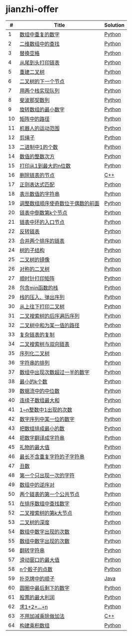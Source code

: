 # jianzhi-offer

| # | Title | Solution |
|---| ----- | -------- |
| 1 | [数组中重复的数字](https://www.nowcoder.com/practice/623a5ac0ea5b4e5f95552655361ae0a8?tpId=13&tqId=11203&tPage=2&rp=2&ru=/ta/coding-interviews&qru=/ta/coding-interviews/question-ranking) | [Python](./src/1.py)
| 2 | [二维数组中的查找](https://www.nowcoder.com/practice/abc3fe2ce8e146608e868a70efebf62e?tpId=13&tqId=11154&tPage=3&rp=3&ru=/ta/coding-interviews&qru=/ta/coding-interviews/question-ranking) | [Python](./src/2.py)
| 3 | [替换空格](https://www.nowcoder.com/practice/4060ac7e3e404ad1a894ef3e17650423?tpId=13&tqId=11155&tPage=3&rp=3&ru=/ta/coding-interviews&qru=/ta/coding-interviews/question-ranking) | [Python](./src/3.py)
| 4 | [从尾到头打印链表](https://www.nowcoder.com/practice/d0267f7f55b3412ba93bd35cfa8e8035?tpId=13&tqId=11156&tPage=3&rp=3&ru=/ta/coding-interviews&qru=/ta/coding-interviews/question-ranking) | [Python](./src/4.py)
| 5 | [重建二叉树](https://www.nowcoder.com/practice/8a19cbe657394eeaac2f6ea9b0f6fcf6?tpId=13&tqId=11157&tPage=3&rp=3&ru=/ta/coding-interviews&qru=/ta/coding-interviews/question-ranking) | [Python](./src/5.py)
| 6 | [二叉树的下一个节点](https://www.nowcoder.com/practice/9023a0c988684a53960365b889ceaf5e?tpId=13&tqId=11210&tPage=2&rp=2&ru=/ta/coding-interviews&qru=/ta/coding-interviews/question-ranking) | [Python](./src/6.py)
| 7 | [用两个栈实现队列](https://www.nowcoder.com/practice/54275ddae22f475981afa2244dd448c6?tpId=13&tqId=11158&tPage=1&rp=1&ru=/ta/coding-interviews&qru=/ta/coding-interviews/question-ranking) | [Python](./src/7.py)
| 8 | [斐波那契数列](https://www.nowcoder.com/practice/c6c7742f5ba7442aada113136ddea0c3?tpId=13&tqId=11160&tPage=2&rp=2&ru=/ta/coding-interviews&qru=/ta/coding-interviews/question-ranking) | [Python](./src/8.py)
| 9 | [旋转数组的最小数字](https://www.nowcoder.com/practice/9f3231a991af4f55b95579b44b7a01ba?tpId=13&tqId=11159&tPage=1&rp=1&ru=/ta/coding-interviews&qru=/ta/coding-interviews/question-ranking) | [Python](./src/9.py)
| 10 | [矩阵中的路径](https://www.nowcoder.com/practice/c61c6999eecb4b8f88a98f66b273a3cc?tpId=13&tqId=11218&tPage=3&rp=3&ru=/ta/coding-interviews&qru=/ta/coding-interviews/question-ranking) | [Python](./src/10.py)
| 11 | [机器人的运动范围](https://www.nowcoder.com/practice/6e5207314b5241fb83f2329e89fdecc8?tpId=13&tqId=11219&tPage=3&rp=3&ru=/ta/coding-interviews&qru=/ta/coding-interviews/question-ranking) | [Python](./src/11.py)
| 12 | [剪绳子](https://www.nowcoder.com/questionTerminal/25b04bac36b840ab93f6fd913d1c7247) | [Python](./src/12.py)
| 13 | [二进制中1的个数](https://www.nowcoder.com/practice/8ee967e43c2c4ec193b040ea7fbb10b8?tpId=13&tqId=11164&tPage=1&rp=1&ru=/ta/coding-interviews&qru=/ta/coding-interviews/question-ranking) | [Python](./src/13.py)
| 14 | [数值的整数次方](https://www.nowcoder.com/practice/1a834e5e3e1a4b7ba251417554e07c00?tpId=13&tqId=11165&tPage=1&rp=1&ru=/ta/coding-interviews&qru=/ta/coding-interviews/question-ranking) | [Python](./src/14.py)
| 15 | [打印从1到最大的n位数](https://www.jianshu.com/p/b1625c7d87e2) | [Python](./src/15.py)
| 16 | [删除链表的节点](http://zhedahht.blog.163.com/blog/static/254111742007112255248202/) | [C++](./src/16.cpp)
| 17 | [正则表达式匹配](https://www.nowcoder.com/practice/45327ae22b7b413ea21df13ee7d6429c?tpId=13&tqId=11205&tPage=3&rp=3&ru=/ta/coding-interviews&qru=/ta/coding-interviews/question-ranking) | [Python](./src/17.py)
| 18 | [表示数值的字符串](https://www.nowcoder.com/practice/6f8c901d091949a5837e24bb82a731f2?tpId=13&tqId=11206&tPage=3&rp=3&ru=/ta/coding-interviews&qru=/ta/coding-interviews/question-ranking) | [Python](./src/18.py)
| 19 | [调整数组顺序使奇数位于偶数的前面](https://www.nowcoder.com/practice/beb5aa231adc45b2a5dcc5b62c93f593?tpId=13&tqId=11166&tPage=1&rp=1&ru=/ta/coding-interviews&qru=/ta/coding-interviews/question-ranking) | [Python](./src/19.py)
| 20 | [链表中倒数第k个节点](https://www.nowcoder.com/practice/529d3ae5a407492994ad2a246518148a?tpId=13&tqId=11167&tPage=1&rp=1&ru=/ta/coding-interviews&qru=/ta/coding-interviews/question-ranking) | [Python](./src/20.py)
| 21 | [链表中环的入口节点](https://www.nowcoder.com/practice/253d2c59ec3e4bc68da16833f79a38e4?tpId=13&tqId=11208&tPage=3&rp=3&ru=/ta/coding-interviews&qru=/ta/coding-interviews/question-ranking) | [Python](./src/21.py)
| 22 | [反转链表](https://www.nowcoder.com/practice/75e878df47f24fdc9dc3e400ec6058ca?tpId=13&tqId=11168&tPage=1&rp=1&ru=/ta/coding-interviews&qru=/ta/coding-interviews/question-ranking) | [Python](./src/22.py)
| 23 | [合并两个排序的链表](https://www.nowcoder.com/practice/d8b6b4358f774294a89de2a6ac4d9337?tpId=13&tqId=11169&tPage=1&rp=1&ru=/ta/coding-interviews&qru=/ta/coding-interviews/question-ranking) | [Python](./src/23.py)
| 24 | [树的子结构](https://www.nowcoder.com/practice/6e196c44c7004d15b1610b9afca8bd88?tpId=13&tqId=11170&tPage=1&rp=1&ru=/ta/coding-interviews&qru=/ta/coding-interviews/question-ranking) | [Python](./src/24.py)
| 25 | [二叉树的镜像](https://www.nowcoder.com/practice/564f4c26aa584921bc75623e48ca3011?tpId=13&tqId=11171&tPage=1&rp=1&ru=/ta/coding-interviews&qru=/ta/coding-interviews/question-ranking) | [Python](./src/25.py)
| 26 | [对称的二叉树](https://www.nowcoder.com/practice/ff05d44dfdb04e1d83bdbdab320efbcb?tpId=13&tqId=11211&tPage=3&rp=3&ru=/ta/coding-interviews&qru=/ta/coding-interviews/question-ranking) | [Python](./src/26.py)
| 27 | [顺时针打印矩阵](https://www.nowcoder.com/practice/9b4c81a02cd34f76be2659fa0d54342a?tpId=13&tqId=11172&tPage=1&rp=1&ru=/ta/coding-interviews&qru=/ta/coding-interviews/question-ranking) | [Python](./src/27.py)
| 28 | [包含min函数的栈](https://www.nowcoder.com/practice/4c776177d2c04c2494f2555c9fcc1e49?tpId=13&tqId=11173&tPage=1&rp=1&ru=/ta/coding-interviews&qru=/ta/coding-interviews/question-ranking) | [Python](./src/28.py)
| 29 | [栈的压入、弹出序列](https://www.nowcoder.com/practice/d77d11405cc7470d82554cb392585106?tpId=13&tqId=11174&tPage=2&rp=2&ru=/ta/coding-interviews&qru=/ta/coding-interviews/question-ranking) | [Python](./src/29.py)
| 30 | [从上往下打印二叉树](https://www.nowcoder.com/practice/7fe2212963db4790b57431d9ed259701?tpId=13&tqId=11175&tPage=2&rp=2&ru=/ta/coding-interviews&qru=/ta/coding-interviews/question-ranking) | [Python](./src/30.py)
| 31 | [二叉搜索树的后序遍历序列](https://www.nowcoder.com/practice/a861533d45854474ac791d90e447bafd?tpId=13&tqId=11176&tPage=2&rp=2&ru=/ta/coding-interviews&qru=/ta/coding-interviews/question-ranking) | [Python](./src/31.py)
| 32 | [二叉树中和为某一值的路径](https://www.nowcoder.com/practice/b736e784e3e34731af99065031301bca?tpId=13&tqId=11177&tPage=2&rp=2&ru=/ta/coding-interviews&qru=/ta/coding-interviews/question-ranking) | [Python](./src/32.py)
| 33 | [复杂链表的复制](https://www.nowcoder.com/practice/f836b2c43afc4b35ad6adc41ec941dba?tpId=13&tqId=11178&tPage=3&rp=3&ru=/ta/coding-interviews&qru=/ta/coding-interviews/question-ranking) | [Python](./src/33.py)
| 34 | [二叉搜索树与双向链表](https://www.nowcoder.com/practice/947f6eb80d944a84850b0538bf0ec3a5?tpId=13&tqId=11179&tPage=2&rp=2&ru=/ta/coding-interviews&qru=/ta/coding-interviews/question-ranking) | [Python](./src/34.py)
| 35 | [序列化二叉树](https://www.nowcoder.com/practice/cf7e25aa97c04cc1a68c8f040e71fb84?tpId=13&tqId=11214&tPage=3&rp=3&ru=/ta/coding-interviews&qru=/ta/coding-interviews/question-ranking) | [Python](./src/35.py)
| 36 | [字符串的排列](https://www.nowcoder.com/practice/fe6b651b66ae47d7acce78ffdd9a96c7?tpId=13&tqId=11180&tPage=4&rp=4&ru=/ta/coding-interviews&qru=/ta/coding-interviews/question-ranking) | [Python](./src/36.py)
| 37 | [数组中出现次数超过一半的数字](https://www.nowcoder.com/practice/e8a1b01a2df14cb2b228b30ee6a92163?tpId=13&tqId=11181&tPage=2&rp=2&ru=/ta/coding-interviews&qru=/ta/coding-interviews/question-ranking) | [Python](./src/37.py)
| 38 | [最小的k个数](https://www.nowcoder.com/practice/6a296eb82cf844ca8539b57c23e6e9bf?tpId=13&tqId=11182&tPage=3&rp=3&ru=/ta/coding-interviews&qru=/ta/coding-interviews/question-ranking) | [Python](./src/38.py)
| 39 | [数据流中的中位数](https://www.nowcoder.com/practice/9be0172896bd43948f8a32fb954e1be1?tpId=13&tqId=11216&tPage=2&rp=2&ru=/ta/coding-interviews&qru=/ta/coding-interviews/question-ranking) | [Python](./src/39.py)
| 40 | [连续子数组最大和](https://www.nowcoder.com/practice/459bd355da1549fa8a49e350bf3df484?tpId=13&tqId=11183&tPage=1&rp=1&ru=/ta/coding-interviews&qru=/ta/coding-interviews/question-ranking) | [Python](./src/40.py)
| 41 | [1~n整数中1出现的次数](https://www.nowcoder.com/practice/bd7f978302044eee894445e244c7eee6?tpId=13&tqId=11184&tPage=1&rp=1&ru=/ta/coding-interviews&qru=/ta/coding-interviews/question-ranking) | [Python](./src/41.py)
| 42 | [数字序列中某一位的数字](https://blog.csdn.net/xy_cpp/article/details/78994151) | [Python](./src/42.py)
| 43 | [把数组排成最小的数](https://www.nowcoder.com/practice/8fecd3f8ba334add803bf2a06af1b993?tpId=13&tqId=11185&tPage=2&rp=2&ru=/ta/coding-interviews&qru=/ta/coding-interviews/question-ranking) | [Python](./src/43.py)
| 44 | [把数字翻译成字符串](https://www.nowcoder.com/questionTerminal/10f8dead06874eec8b85ed2ed99a2712) | [Python](./src/44.py)
| 45 | [礼物的最大值](https://blog.csdn.net/dugudaibo/article/details/79678890) | [Python](./src/45.py)
| 46 | [最长不含重复字符的子字符串](https://blog.csdn.net/Boring_Wednesday/article/details/80400442) | [Python](./src/46.py)
| 47 | [丑数](https://www.nowcoder.com/practice/6aa9e04fc3794f68acf8778237ba065b?tpId=13&tqId=11186&tPage=2&rp=2&ru=/ta/coding-interviews&qru=/ta/coding-interviews/question-ranking) | [Python](./src/47.py)
| 48 | [第一个只出现一次的字符](https://www.nowcoder.com/practice/1c82e8cf713b4bbeb2a5b31cf5b0417c?tpId=13&tqId=11187&tPage=3&rp=3&ru=/ta/coding-interviews&qru=/ta/coding-interviews/question-ranking) | [Python](./src/48.py)
| 49 | [数组中的逆序对](https://www.nowcoder.com/practice/1c82e8cf713b4bbeb2a5b31cf5b0417c?tpId=13&tqId=11187&tPage=3&rp=3&ru=/ta/coding-interviews&qru=/ta/coding-interviews/question-ranking) | [Python](./src/49.py)
| 50 | [两个链表的第一个公共节点](https://www.nowcoder.com/practice/6ab1d9a29e88450685099d45c9e31e46?tpId=13&tqId=11189&tPage=2&rp=2&ru=/ta/coding-interviews&qru=/ta/coding-interviews/question-ranking) | [Python](./src/50.py)
| 51 | [在排序数组中查找数字](https://www.nowcoder.com/practice/70610bf967994b22bb1c26f9ae901fa2?tpId=13&tqId=11190&tPage=2&rp=2&ru=/ta/coding-interviews&qru=/ta/coding-interviews/question-ranking) | [Python](./src/51.py)
| 52 | [二叉搜索树的第k大节点](https://www.nowcoder.com/practice/ef068f602dde4d28aab2b210e859150a?tpId=13&tqId=11215&tPage=4&rp=4&ru=/ta/coding-interviews&qru=/ta/coding-interviews/question-ranking) | [Python](./src/52.py)
| 53 | [二叉树的深度](https://www.nowcoder.com/practice/435fb86331474282a3499955f0a41e8b?tpId=13&tqId=11191&tPage=2&rp=2&ru=/ta/coding-interviews&qru=/ta/coding-interviews/question-ranking) | [Python](./src/53.py)
| 54 | [数组中数字出现的次数](https://www.nowcoder.com/practice/e02fdb54d7524710a7d664d082bb7811?tpId=13&tqId=11193&tPage=2&rp=2&ru=/ta/coding-interviews&qru=/ta/coding-interviews/question-ranking) | [Python](./src/54.py)
| 55 | [数组中数字出现的次数](https://www.nowcoder.com/practice/390da4f7a00f44bea7c2f3d19491311b?tpId=13&tqId=11195&tPage=3&rp=3&ru=/ta/coding-interviews&qru=/ta/coding-interviews/question-ranking) | [Python](./src/55.py)
| 56 | [翻转字符串](https://blog.csdn.net/payshent/article/details/71435016?utm_source=itdadao&utm_medium=referral) | [Python](./src/56.py)
| 57 | [滑动窗口的最大值](https://www.nowcoder.com/practice/1624bc35a45c42c0bc17d17fa0cba788?tpId=13&tqId=11217&tPage=3&rp=3&ru=/ta/coding-interviews&qru=/ta/coding-interviews/question-ranking) | [Python](./src/57.py)
| 58 | [n个骰子的点数](https://www.cnblogs.com/xuanxufeng/p/6896569.html) | [Python](./src/58.py)
| 59 | [扑克牌中的顺子](https://www.nowcoder.com/practice/762836f4d43d43ca9deb273b3de8e1f4?tpId=13&tqId=11198&tPage=3&rp=3&ru=/ta/coding-interviews&qru=/ta/coding-interviews/question-ranking) | [Java](./src/59.java)
| 60 | [圆圈中最后剩下的数字](https://www.nowcoder.com/practice/f78a359491e64a50bce2d89cff857eb6?tpId=13&tqId=11199&tPage=2&rp=2&ru=/ta/coding-interviews&qru=/ta/coding-interviews/question-ranking) | [Python](./src/60.py)
| 61 | [股票的最大利润](https://blog.csdn.net/m0_37950361/article/details/82156133) | [Python](./src/61.py)
| 62 | [求1+2+...+n](https://blog.csdn.net/m0_37950361/article/details/82156133) | [Python](./src/62.py)
| 63 | [不用加减乘除做加法](https://www.nowcoder.com/practice/59ac416b4b944300b617d4f7f111b215?tpId=13&tqId=11201&tPage=1&rp=1&ru=/ta/coding-interviews&qru=/ta/coding-interviews/question-ranking) | [C++](./src/63.cpp)
| 64 | [构建乘积数组](https://www.nowcoder.com/practice/94a4d381a68b47b7a8bed86f2975db46?tpId=13&tqId=11204&tPage=1&rp=1&ru=/ta/coding-interviews&qru=/ta/coding-interviews/question-ranking) | [Python](./src/64.py)